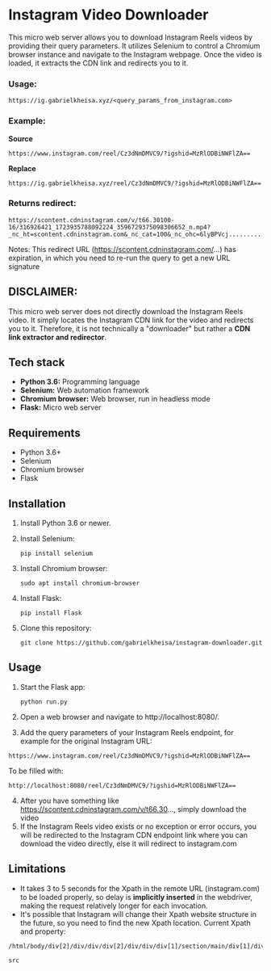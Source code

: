 # Instagram Video Downloader

This micro web server allows you to download Instagram Reels videos by providing their query parameters. It utilizes Selenium to control a Chromium browser instance and navigate to the Instagram webpage. Once the video is loaded, it extracts the CDN link and redirects you to it. 

### Usage:
```
https://ig.gabrielkheisa.xyz/<query_params_from_instagram.com>
```
### Example:
**Source**
```
https://www.instagram.com/reel/Cz3dNmDMVC9/?igshid=MzRlODBiNWFlZA==
```
**Replace**
```
https://ig.gabrielkheisa.xyz/reel/Cz3dNmDMVC9/?igshid=MzRlODBiNWFlZA==
```
### Returns redirect:
```
https://scontent.cdninstagram.com/v/t66.30100-16/316926421_1723935788092224_3596729375098306652_n.mp4?_nc_ht=scontent.cdninstagram.com&_nc_cat=100&_nc_ohc=6lyBPVcj...............
```
Notes: This redirect URL (https://scontent.cdninstagram.com/...) has expiration, in which you need to re-run the query to get a new URL signature

## DISCLAIMER:

This micro web server does not directly download the Instagram Reels video. It simply locates the Instagram CDN link for the video and redirects you to it. Therefore, it is not technically a "downloader" but rather a **CDN link extractor and redirector**.

## Tech stack

* **Python 3.6:** Programming language
* **Selenium:** Web automation framework
* **Chromium browser:** Web browser, run in headless mode
* **Flask:** Micro web server

## Requirements

* Python 3.6+
* Selenium
* Chromium browser
* Flask

## Installation

1. Install Python 3.6 or newer.
2. Install Selenium:

    ```
    pip install selenium
    ```

3. Install Chromium browser:

    ```
    sudo apt install chromium-browser
    ```

4. Install Flask:

    ```
    pip install Flask
    ```

5. Clone this repository:

    ```
    git clone https://github.com/gabrielkheisa/instagram-downloader.git
    ```


## Usage

1. Start the Flask app:

    ```
    python run.py
    ```

2. Open a web browser and navigate to http://localhost:8080/.
3. Add the query parameters of your Instagram Reels endpoint, for example for the original Instagram URL:
```
https://www.instagram.com/reel/Cz3dNmDMVC9/?igshid=MzRlODBiNWFlZA==
```
To be filled with:
```
http://localhost:8080/reel/Cz3dNmDMVC9/?igshid=MzRlODBiNWFlZA==
```
4. After you have something like https://scontent.cdninstagram.com/v/t66.30..., simply download the video
5. If the Instagram Reels video exists or no exception or error occurs, you will be redirected to the Instagram CDN endpoint link where you can download the video directly, else it will redirect to instagram.com

## Limitations

* It takes 3 to 5 seconds for the Xpath in the remote URL (instagram.com) to be loaded properly, so delay is **implicitly inserted** in the webdriver, making the request relatively longer for each invocation.
* It's possible that Instagram will change their Xpath website structure in the future, so you need to find the new Xpath location. Current Xpath and property:
```
/html/body/div[2]/div/div/div[2]/div/div/div[1]/section/main/div[1]/div/article/div/div[1]/div/div/div/div/div/div/div/video
```
```
src
```

